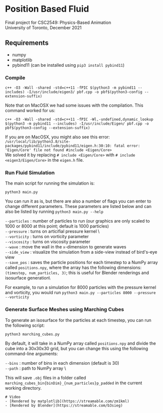 # Position Based Fluid
Final project for CSC2549: Physics-Based Animation\
University of Toronto, December 2021

## Requirements

- numpy
- matplotlib
- pybind11 (can be installed using `pip3 install pybind11`)

### Compile
```
c++ -O3 -Wall -shared -std=c++11 -fPIC $(python3 -m pybind11 --includes) -I/usr/include/eigen3/ pbf.cpp -o pbf$(python3-config --extension-suffix)
```

Note that on MacOSX we had some issues with the compilation. This command worked for us:

```
c++ -O3 -Wall -shared -std=c++11 -fPIC -Wl,-undefined,dynamic_lookup $(python3 -m pybind11 --includes) -I/usr/include/Eigen/ pbf.cpp -o pbf$(python3-config --extension-suffix)
```
If you are on MacOSX, you might also see this error: 
`/usr/local/lib/python3.8/site-packages/pybind11/include/pybind11/eigen.h:30:10: fatal error: 'Eigen/Core' file not found #include <Eigen/Core>`\
We solved it by replacing `# include <Eigen/Core>` with `# include <eigen3/Eigen/Core>` in the `eigen.h` file.


### Run Fluid Simulation

The main script for running the simulation is:
```
python3 main.py
```
You can run it as is, but there are also a number of flags you can enter to change different parameters. These parameters are listed below and can also be listed by running `python3 main.py --help`

`--particles` : number of particles to run (our graphics are only scaled to 1000 or 8000 at this point; default is 1000 particles)\
`--pressure` : turns on articifial pressure kernel \  
`--vorticity` : turns on vorticity parameter\
`--viscosity` : turns on viscosity parameter \
`--wave` : move the wall in the `x`-dimension to generate waves\
`--side_view` : visualize the simulation from a side-view instead of bird's-eye view \
`--save_pos` : saves the particle positions for each timestep to a NumPy array called `positions.npy`, where the array has the following dimensions: `(timestep, num_particles, 3)`; this is useful for Blender renderings and isosurface generation\

For example, to run a simulation for 8000 particles with the pressure kernel and vorticity, you would run 
`python3 main.py --particles 8000 --pressure --vorticity`

### Generate Surface Meshes using Marching Cubes

To generate an isosurface for the particles at each timestep, you can run the following script:

```
python3 marching_cubes.py
```
By default, it will take in a NumPy array called `positions.npy` and divide the cube into a 30x30x30 grid, but you can change this using the following command-line arguments: 

`--bins` : number of bins in each dimension (default is 30)\
`--path` : path to NumPy array \

This will save `.obj` files in a folder called `marching_cubes_bin{binDim}_{num_particles}p_padded` in the current working directory.

```
# Video
- [Rendered by matplotlib](https://streamable.com/zm1kml)
- [Rendered by Blender](https://streamable.com/b3sieg)

